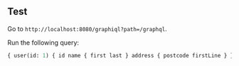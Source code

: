 ## Test

Go to `http://localhost:8080/graphiql?path=/graphql`.

Run the following query:

```graphql
{ user(id: 1) { id name { first last } address { postcode firstLine } } }
```
